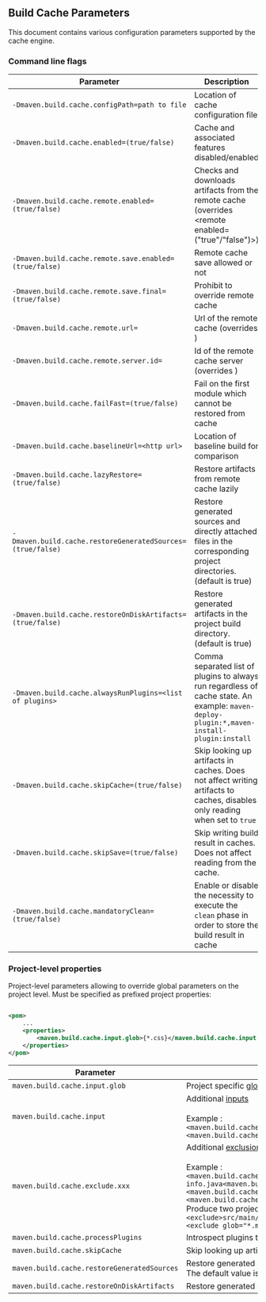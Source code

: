 <!---
 Licensed to the Apache Software Foundation (ASF) under one or more
 contributor license agreements.  See the NOTICE file distributed with
 this work for additional information regarding copyright ownership.
 The ASF licenses this file to You under the Apache License, Version 2.0
 (the "License"); you may not use this file except in compliance with
 the License.  You may obtain a copy of the License at

      http://www.apache.org/licenses/LICENSE-2.0

 Unless required by applicable law or agreed to in writing, software
 distributed under the License is distributed on an "AS IS" BASIS,
 WITHOUT WARRANTIES OR CONDITIONS OF ANY KIND, either express or implied.
 See the License for the specific language governing permissions and
 limitations under the License.
-->

## Build Cache Parameters

This document contains various configuration parameters supported by the cache engine.

### Command line flags

| Parameter                                                  | Description                                                                                                                               | Usage Scenario                                                                     |
|------------------------------------------------------------|-------------------------------------------------------------------------------------------------------------------------------------------|------------------------------------------------------------------------------------|
| `-Dmaven.build.cache.configPath=path to file`              | Location of cache configuration file                                                                                                      | Cache config is not in default location                                            |
| `-Dmaven.build.cache.enabled=(true/false)`                 | Cache and associated features disabled/enabled                                                                                            | To remove noise from logs when the remote cache is not available              |
| `-Dmaven.build.cache.remote.enabled=(true/false)`          | Checks and downloads artifacts from the remote cache (overrides <remote enabled=("true"/"false")>)                                        | To control remote cache access by node, if, say, some nodes lack reliable access   |
| `-Dmaven.build.cache.remote.save.enabled=(true/false)`     | Remote cache save allowed or not                                                                                                          | To designate nodes which allowed to push in remote shared cache                    |
| `-Dmaven.build.cache.remote.save.final=(true/false)`       | Prohibit to override remote cache                                                                                                         | Prevents cache records from being overridden by subsequent builds                      |
| `-Dmaven.build.cache.remote.url=`                          | Url of the remote cache (overrides  <remote><url></url></remote>)                                                                         | To override url of remote cache from command line                                  |
| `-Dmaven.build.cache.remote.server.id=`                    | Id of the remote cache server (overrides  <remote id=""></remote>)                                                                        | To override id of remote cache server from command line                            |
| `-Dmaven.build.cache.failFast=(true/false)`                | Fail on the first module which cannot be restored from cache                                                                              | Remote cache setup/tuning/troubleshooting                                          |
| `-Dmaven.build.cache.baselineUrl=<http url>`               | Location of baseline build for comparison                                                                                                 | Remote cache setup/tuning/troubleshooting                                          |
| `-Dmaven.build.cache.lazyRestore=(true/false)`             | Restore artifacts from remote cache lazily                                                                                                | Performance optimization                                                           |
| `-Dmaven.build.cache.restoreGeneratedSources=(true/false)` | Restore generated sources and directly attached files in the corresponding project directories. (default is true)                         | Performance optimization                                                           |
| `-Dmaven.build.cache.restoreOnDiskArtifacts=(true/false)`  | Restore generated artifacts in the project build directory. (default is true)                                                             | Performance optimization                                                           |
| `-Dmaven.build.cache.alwaysRunPlugins=<list of plugins>`   | Comma separated list of plugins to always run regardless of cache state. An example: `maven-deploy-plugin:*,maven-install-plugin:install` | Remote cache setup/tuning/troubleshooting                                          |
| `-Dmaven.build.cache.skipCache=(true/false)`               | Skip looking up artifacts in caches. Does not affect writing artifacts to caches, disables only reading when set to `true`               | May be used to trigger a forced rebuild when matching artifacts do exist in caches |
| `-Dmaven.build.cache.skipSave=(true/false)`            | Skip writing build result in caches. Does not affect reading from the cache.               | Configuring MR builds to benefits from the cache, but restricting writes to the `master` branch |
| `-Dmaven.build.cache.mandatoryClean=(true/false)`          | Enable or disable the necessity to execute the `clean` phase in order to store the build result in cache                                  | Reducing the risk to save "wrong" files in cache in a local dev environnement      |

### Project-level properties

Project-level parameters allowing to override global parameters on the project level. Must be specified as prefixed
project properties:

```xml

<pom>
    ...
    <properties>
        <maven.build.cache.input.glob>{*.css}</maven.build.cache.input.glob>
    </properties>
</pom>
```

| Parameter                                    | Description                                                                                                                                                                                                                                                                                                                                                                                                                                                                                                                                                         |
|----------------------------------------------|---------------------------------------------------------------------------------------------------------------------------------------------------------------------------------------------------------------------------------------------------------------------------------------------------------------------------------------------------------------------------------------------------------------------------------------------------------------------------------------------------------------------------------------------------------------------|
| `maven.build.cache.input.glob`               | Project specific <a href="build-cache-config.html#global">glob</a> to select sources. Overrides the global glob.                                                                                                                                                                                                                                                                                                                                                                                                                                                    |
| `maven.build.cache.input`                    | Additional <a href="build-cache-config.html#include">inputs</a><br/><br/>Example :<br/>```<maven.build.cache.input.1>src/main/scala<maven.build.cache.input.1>```<br/>```<maven.build.cache.input.2>assembly-conf<maven.build.cache.input.2>```                                                                                                                                                                                                                                                                                                                     |
| `maven.build.cache.exclude.xxx`              | Additional <a href="build-cache-config.html#class_exclude">exclusion</a>. <br/><br/>Example :<br/>```<maven.build.cache.exclude.value.1>src/main/java/package-info.java<maven.build.cache.exclude.value.1>```<br/>```<maven.build.cache.exclude.value.2>src/main/resources<maven.build.cache.exclude.value.2>```<br/>```<maven.build.cache.exclude.glob.2>*.md<maven.build.cache.exclude.glob/2>```<br/>Produce two project exclusions :  <br/>```<exclude>src/main/java/package-info.java</exclude>```<br/>```<exclude glob="*.md">src/main/resources</exclude>``` |
| `maven.build.cache.processPlugins`           | Introspect plugins to find inputs or not. The default value is true.                                                                                                                                                                                                                                                                                                                                                                                                                                                                                                |
| `maven.build.cache.skipCache`                | Skip looking up artifacts for a particular project in caches. The default value is false.                                                                                                                                                                                                                                                                                                                                                                                                                                                                           |
| `maven.build.cache.restoreGeneratedSources`  | Restore generated sources and directly attached files in the corresponding project directories. The default value is true.                                                                                                                                                                                                                                                                                                                                                                                                                                          |
| `maven.build.cache.restoreOnDiskArtifacts`   | Restore generated artifacts in the project build directory. The default value is true.                                                                                                                                                                                                                                                                                                                                                                                                                                                                              |

